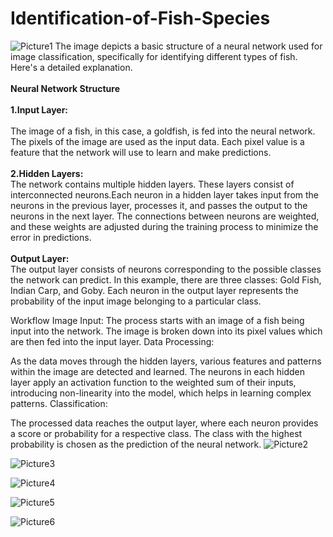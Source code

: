 # Identification-of-Fish-Species

![Picture1](https://github.com/srinivas21109/Identification-of-Fish-Species/assets/119849011/cc4ef9fb-1dd9-493b-8ed9-332def49ecfe)
The image depicts a basic structure of a neural network used for image classification, specifically for identifying different types of fish. Here's a detailed explanation. <br></br>
**Neural Network Structure** <BR></BR>
**1.Input Layer:**<BR><BR>
The image of a fish, in this case, a goldfish, is fed into the neural network. The pixels of the image are used as the input data. Each pixel value is a feature that the network will use to learn and make predictions. <BR></BR>
**2.Hidden Layers:** <BR>
The network contains multiple hidden layers. These layers consist of interconnected neurons.Each neuron in a hidden layer takes input from the neurons in the previous layer, processes it, and passes the output to the neurons in the next layer. The connections between neurons are weighted, and these weights are adjusted during the training process to minimize the error in predictions.
<BR></BR>
**Output Layer:** <BR>The output layer consists of neurons corresponding to the possible classes the network can predict. In this example, there are three classes: Gold Fish, Indian Carp, and Goby.
Each neuron in the output layer represents the probability of the input image belonging to a particular class.

Workflow
Image Input:
The process starts with an image of a fish being input into the network.
The image is broken down into its pixel values which are then fed into the input layer.
Data Processing:

As the data moves through the hidden layers, various features and patterns within the image are detected and learned.
The neurons in each hidden layer apply an activation function to the weighted sum of their inputs, introducing non-linearity into the model, which helps in learning complex patterns.
Classification:

The processed data reaches the output layer, where each neuron provides a score or probability for a respective class.
The class with the highest probability is chosen as the prediction of the neural network.
![Picture2](https://github.com/srinivas21109/Identification-of-Fish-Species/assets/119849011/93d94492-7512-4959-b933-510d19ea6c32)

![Picture3](https://github.com/srinivas21109/Identification-of-Fish-Species/assets/119849011/378fed92-6e8f-4ee3-845d-ab0d76d65c4c)

![Picture4](https://github.com/srinivas21109/Identification-of-Fish-Species/assets/119849011/50cd8f62-a382-4ea6-9809-2fd0aa67cbc8)

![Picture5](https://github.com/srinivas21109/Identification-of-Fish-Species/assets/119849011/360efe91-dd21-412a-b397-788c2b53bd93)

![Picture6](https://github.com/srinivas21109/Identification-of-Fish-Species/assets/119849011/02975bba-0cc1-4e1e-ab87-83a468afd5d3)
